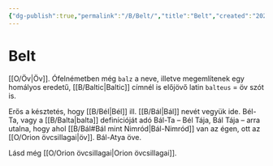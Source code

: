 ```yaml
---
{"dg-publish":true,"permalink":"/B/Belt/","title":"Belt","created":"2023-11-29T01:33","updated":"2025-06-07T19:49"}
---
```



# Belt

[[O/Öv\|Öv]]. Ófelnémetben még `balz` a neve, illetve megemlítenek egy homályos eredetű, [[B/Baltic\|Baltic]] címnél is előjövő latin `balteus` = öv szót is.  

Erős a késztetés, hogy [[B/Bél\|Bél]] ill. [[B/Bál\|Bál]] nevét vegyük ide. Bél-Ta, vagy a [[B/Balta\|balta]] definícióját adó Bál-Ta – Bél Tája, Bál Tája – arra utalna, hogy ahol [[B/Bál#Bál mint Nimród\|Bál-Nimród]] van az égen, ott az [[O/Orion övcsillagai\|öv]]. Bál-Atya öve.  

Lásd még [[O/Orion övcsillagai\|Orion övcsillagai]].  